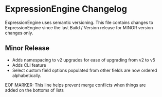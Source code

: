 # ExpressionEngine Changelog

ExpressionEngine uses semantic versioning. This file contains changes to ExpressionEngine since the last Build / Version release for MINOR version changes only.

## Minor Release

- Adds namespacing to v2 upgrades for ease of upgrading from v2 to v5
- Adds CLI feature
- Select custom field options populated from other fields are now ordered alphabetically.

EOF MARKER: This line helps prevent merge conflicts when things are
added on the bottoms of lists
